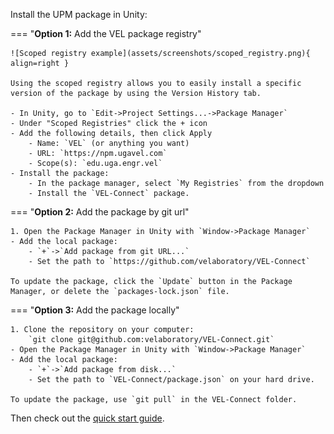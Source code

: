 
Install the UPM package in Unity:

=== "**Option 1:** Add the VEL package registry"

    ![Scoped registry example](assets/screenshots/scoped_registry.png){ align=right }

    Using the scoped registry allows you to easily install a specific version of the package by using the Version History tab.

    - In Unity, go to `Edit->Project Settings...->Package Manager`
    - Under "Scoped Registries" click the + icon
    - Add the following details, then click Apply
        - Name: `VEL` (or anything you want)
        - URL: `https://npm.ugavel.com`
        - Scope(s): `edu.uga.engr.vel`
    - Install the package:
        - In the package manager, select `My Registries` from the dropdown
        - Install the `VEL-Connect` package.

=== "**Option 2:** Add the package by git url"

    1. Open the Package Manager in Unity with `Window->Package Manager`
    - Add the local package:
        - `+`->`Add package from git URL...`
        - Set the path to `https://github.com/velaboratory/VEL-Connect`

    To update the package, click the `Update` button in the Package Manager, or delete the `packages-lock.json` file.

=== "**Option 3:** Add the package locally"

    1. Clone the repository on your computer:
        `git clone git@github.com:velaboratory/VEL-Connect.git`
    - Open the Package Manager in Unity with `Window->Package Manager`
    - Add the local package:
        - `+`->`Add package from disk...`
        - Set the path to `VEL-Connect/package.json` on your hard drive.

    To update the package, use `git pull` in the VEL-Connect folder.

Then check out the [quick start guide](quick-start.md).
